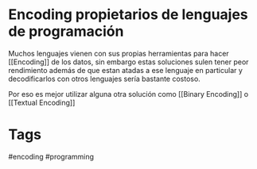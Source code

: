 # Encoding propietarios de lenguajes de programación
Muchos lenguajes vienen con sus propias herramientas para hacer [[Encoding]] de los datos, sin embargo estas soluciones sulen tener peor rendimiento además de que estan atadas a ese lenguaje en particular y decodificarlos con otros lenguajes sería bastante costoso.

Por eso es mejor utilizar alguna otra solución como [[Binary Encoding]] o [[Textual Encoding]]


# Tags
#encoding #programming